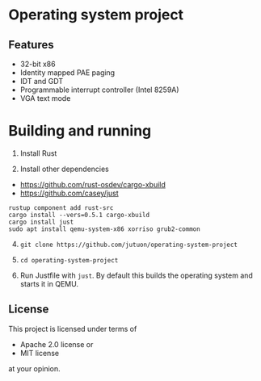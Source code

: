 # Operating system project

## Features

* 32-bit x86
* Identity mapped PAE paging
* IDT and GDT
* Programmable interrupt controller (Intel 8259A)
* VGA text mode

# Building and running

1. Install Rust

2. Install other dependencies

* <https://github.com/rust-osdev/cargo-xbuild>
* <https://github.com/casey/just>

```
rustup component add rust-src
cargo install --vers=0.5.1 cargo-xbuild
cargo install just
sudo apt install qemu-system-x86 xorriso grub2-common
```
4. `git clone https://github.com/jutuon/operating-system-project`

5. `cd operating-system-project`

6. Run Justfile with `just`. By default this builds the
operating system and starts it in QEMU.

## License

This project is licensed under terms of

* Apache 2.0 license or
* MIT license

at your opinion.
